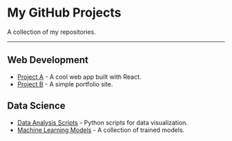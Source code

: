 # My GitHub Projects

A collection of my repositories.

---

## Web Development
- [Project A](https://github.com/your-username/project-a) - A cool web app built with React.
- [Project B](https://github.com/your-username/project-b) - A simple portfolio site.

## Data Science
- [Data Analysis Scripts](https://github.com/your-username/data-analysis-scripts) - Python scripts for data visualization.
- [Machine Learning Models](https://github.com/your-username/ml-models) - A collection of trained models.
